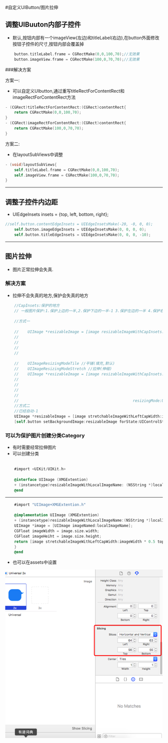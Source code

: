 
#自定义UIButton/图片拉伸
## 调整UIBuuton内部子控件

* 默认,按钮内部有一个imageView(左边)和titleLabel(右边),在button外面修改按钮子控件的尺寸,按钮内部会覆盖掉
```objectivec
    button.titleLabel.frame = CGRectMake(0,0,100,70);//无效果
    button.imageView.frame = CGRectMake(100,0,70,70);//无效果
```

###解决方案

方案一:

* 可以自定义UIbutton,通过重写titleRectForContentRect和imageRectForContentRect方法

```objectivec
- (CGRect)titleRectForContentRect:(CGRect)contentRect{
    return CGRectMake(0,0,100,70);
}
- (CGRect)imageRectForContentRect:(CGRect)contentRect{
    return CGRectMake(100,0,70,70);
}
```
方案二:
* 在layoutSubViews中调整

```objectivec
- (void)layoutSubViews{
    self.titleLabel.frame = CGRectMake(0,0,100,70);
    self.imageView.frame = CGRectMake(100,0,70,70);
}
``` 
---
## 调整子控件内边距
* UIEdgeInsets insets = {top, left, bottom, right};

```objectivec
//self.button.contentEdgeInsets = UIEdgeInsetsMake(-20, -0, 0, 0);
    self.button.imageEdgeInsets = UIEdgeInsetsMake(0, 0, 0, 0);
    self.button.titleEdgeInsets = UIEdgeInsetsMake(0, 0, 0, -10);
```
---
## 图片拉伸

* 图片正常拉伸会失真.

### 解决方案
* 拉伸不会失真的地方,保护会失真的地方

```objectivec
    //CapInsets:保护的地方
    // 一般图片保护:1.保护上边的一半,2.保护下边的一半-1 3.保护左边的一半 4.保护右边的一半-1
    
    //方式一

    //    UIImage *resizableImage = [image resizableImageWithCapInsets:UIEdgeInsetsMake(image.size.height * 0.5,
    //                                                                                      image.size.width * 0.5,
    //                                                                                  image.size.height * 0.5 - 1,
    //                                                                                  image.size.width * 0.5 -1
    //                                                                                  )];
    
    //    UIImageResizingModeTile //平铺(填充,默认)
    //    UIImageResizingModeStretch //拉伸(伸缩)
    //    UIImage *resizableImage = [image resizableImageWithCapInsets:UIEdgeInsetsMake(image.size.height * 0.5,
    //                                                                                 image.size.width * 0.5,
    //                                                                                 image.size.height * 0.5 - 1,
    //                                                                                         image.size.width * 0.5 -1
    //                                                                                 )
    //                                                   resizingMode:UIImageResizingModeTile];
    //方式二
    //已经自动-1
    UIImage *resizableImage = [image stretchableImageWithLeftCapWidth:image.size.width * 0.5 topCapHeight:image.size.width * 0.5];
    [self.button setBackgroundImage:resizableImage forState:UIControlStateNormal];
```

### 可以为保护图片创建分类Category

* 有时需要经常拉伸图片
* 可以创建分类

```objectivec

    #import <UIKit/UIKit.h>

    @interface UIImage (XMGExtention)
    + (instancetype)resizableImageWithLocalImageName: (NSString *)localImageName;
    @end
```
---
```objectivec
    #import "UIImage+XMGExtention.h"

    @implementation UIImage (XMGExtention)
    + (instancetype)resizableImageWithLocalImageName:(NSString *)localImageName{
    UIImage *image = [UIImage imageNamed:localImageName];
    CGFloat imageWidth = image.size.width;
    CGFloat imageHeiht = image.size.height;
    return [image stretchableImageWithLeftCapWidth:imageWidth * 0.5 topCapHeight:imageHeiht * 0.5 ];
    }
    @end
```

* 也可以在assets中设置

![](/1230/images/WX20170724-121729.png)








